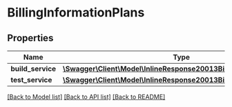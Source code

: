 # BillingInformationPlans

## Properties
Name | Type | Description | Notes
------------ | ------------- | ------------- | -------------
**build_service** | [**\Swagger\Client\Model\InlineResponse20013BillingPlansBuildService**](InlineResponse20013BillingPlansBuildService.md) |  | [optional] 
**test_service** | [**\Swagger\Client\Model\InlineResponse20013BillingPlansBuildService**](InlineResponse20013BillingPlansBuildService.md) |  | [optional] 

[[Back to Model list]](../README.md#documentation-for-models) [[Back to API list]](../README.md#documentation-for-api-endpoints) [[Back to README]](../README.md)


